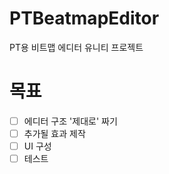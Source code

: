 # PTBeatmapEditor
PT용 비트맵 에디터 유니티 프로젝트

# 목표
- [ ] 에디터 구조 '제대로' 짜기
- [ ] 추가될 효과 제작
- [ ] UI 구성
- [ ] 테스트 
